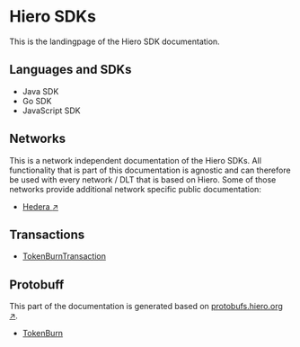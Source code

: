# Hiero SDKs

This is the landingpage of the Hiero SDK documentation.

## Languages and SDKs

- Java SDK
- Go SDK
- JavaScript SDK

## Networks

This is a network independent documentation of the Hiero SDKs.
All functionality that is part of this documentation is agnostic and can therefore be used with every network / DLT that is based on Hiero.
Some of those networks provide additional network specific public documentation:

- [Hedera :arrow_upper_right:](../../hedera/sdks/index.md)

## Transactions

- [TokenBurnTransaction](TokenBurnTransaction.md)

## Protobuff

This part of the documentation is generated based on [protobufs.hiero.org :arrow_upper_right:](https://hashgraph.github.io/hedera-protobufs/).

- [TokenBurn](api/TokenBurn.md)

